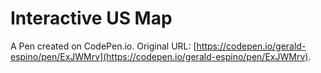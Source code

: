 # Interactive US Map

A Pen created on CodePen.io. Original URL: [https://codepen.io/gerald-espino/pen/ExJWMrv](https://codepen.io/gerald-espino/pen/ExJWMrv).

